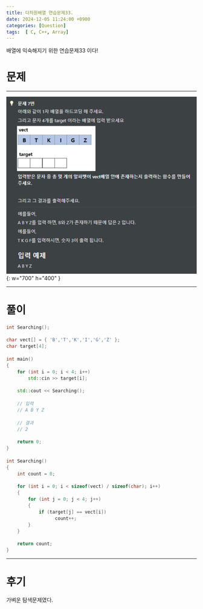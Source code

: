 ```yaml
---
title: 다차원배열 연습문제33.
date: 2024-12-05 11:24:00 +0900
categories: [Question]  
tags:  [ C, C++, Array]
---
```


배열에 익숙해지기 위한 연습문제33 이다!

# 문제   
---------------------------------------
![Desktop View](/assets/img/Array32.png){: w="700" h="400" }

---------------------------------------

# 풀이

```c++
int Searching();

char vect[] = { 'B','T','K','I','G','Z' };
char target[4];

int main()
{
    for (int i = 0; i < 4; i++)
        std::cin >> target[i];
    
    std::cout << Searching();
    
    // 입력
    // A B Y Z

    // 결과
    // 2

    return 0;
}

int Searching()
{
    int count = 0;
    
    for (int i = 0; i < sizeof(vect) / sizeof(char); i++)
    {
        for (int j = 0; j < 4; j++)
        {
            if (target[j] == vect[i])
                  count++;
        }
    }
    
    return count;
}
```
---------------------------------------

# 후기

가벼운 탐색문제였다.
